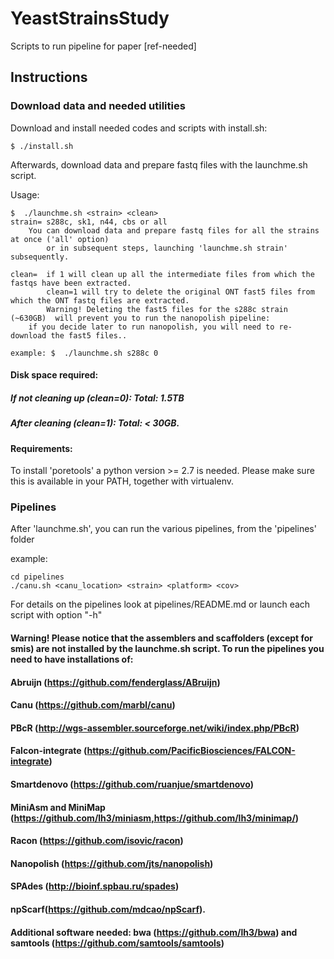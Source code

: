 # YeastStrainsStudy
Scripts to run pipeline for paper [ref-needed]

## Instructions #####


### Download data and needed utilities #####
Download and install  needed codes and scripts with install.sh:
	
	$ ./install.sh
	
Afterwards, download data and prepare fastq files with the launchme.sh script.

Usage:

	$  ./launchme.sh <strain> <clean> 
	strain= s288c, sk1, n44, cbs or all  
		You can download data and prepare fastq files for all the strains at once ('all' option) 
	    	or in subsequent steps, launching 'launchme.sh strain'  subsequently. 

	clean=  if 1 will clean up all the intermediate files from which the fastqs have been extracted.
	       	clean=1 will try to delete the original ONT fast5 files from which the ONT fastq files are extracted.
	       	Warning! Deleting the fast5 files for the s288c strain (~630GB)  will prevent you to run the nanopolish pipeline:
		if you decide later to run nanopolish, you will need to re-download the fast5 files..

	example: $  ./launchme.sh s288c 0

#### Disk space required:

##### If not cleaning up (clean=0): Total: 1.5TB

##### After cleaning (clean=1):  Total: < 30GB.

#### Requirements:
To install 'poretools' a python version >= 2.7 is needed. Please 
make sure this is available in your PATH, together with virtualenv.



### Pipelines
After 'launchme.sh', you can run the  various pipelines, from the 'pipelines' folder

example:	

	cd pipelines	
	./canu.sh <canu_location> <strain> <platform> <cov>

For details on the pipelines look at pipelines/README.md or launch each script with option "-h"

#### Warning! Please notice that the assemblers and scaffolders (except for smis) are not installed by the launchme.sh script. To run the pipelines you need to have installations of:

#### Abruijn (https://github.com/fenderglass/ABruijn)
#### Canu (https://github.com/marbl/canu)
#### PBcR (http://wgs-assembler.sourceforge.net/wiki/index.php/PBcR)
#### Falcon-integrate (https://github.com/PacificBiosciences/FALCON-integrate)
#### Smartdenovo (https://github.com/ruanjue/smartdenovo)
#### MiniAsm and MiniMap (https://github.com/lh3/miniasm,https://github.com/lh3/minimap/)
####  Racon (https://github.com/isovic/racon)
#### Nanopolish (https://github.com/jts/nanopolish)
#### SPAdes (http://bioinf.spbau.ru/spades) 
#### npScarf(https://github.com/mdcao/npScarf).
#### Additional software needed: bwa (https://github.com/lh3/bwa) and samtools (https://github.com/samtools/samtools)

